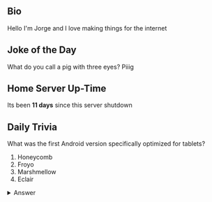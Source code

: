 ## Bio

Hello I'm Jorge and I love making things for the internet

## Joke of the Day

What do you call a pig with three eyes? Piiig

## Home Server Up-Time

Its been **11 days** since this server shutdown


## Daily Trivia

What was the first Android version specifically optimized for tablets?
 1. Honeycomb
 2. Froyo
 3. Marshmellow
 4. Eclair

<details>
  <summary>Answer</summary>
  Honeycomb
</details>
